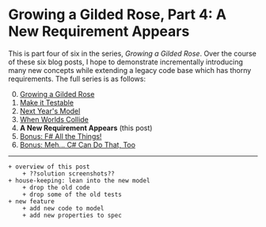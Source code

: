 Growing a Gilded Rose, Part 4: A New Requirement Appears
===

This is part four of six in the series, _Growing a Gilded Rose_. Over the
course of these six blog posts, I hope to demonstrate incrementally
introducing many new concepts while extending a legacy code base which has
thorny requirements. The full series is as follows:

0. [Growing a Gilded Rose][0]
1. [Make it Testable][1]
1. [Next Year's Model][2]
1. [When Worlds Collide][3]
1. **A New Requirement Appears** (this post)
1. [Bonus: F# All the Things!][5]
1. [Bonus: Meh... C# Can Do That, Too][6]

---

```
+ overview of this post
    + ??solution screenshots??
+ house-keeping: lean into the new model
    + drop the old code
    + drop some of the old tests
+ new feature
    + add new code to model
    + add new properties to spec
```


[0]: https://paul.blasuc.ci/posts/grow-a-rose.html
[1]: https://paul.blasuc.ci/posts/rose-1-testable.html
[2]: https://paul.blasuc.ci/posts/rose-2-model-fs.html
[3]: https://paul.blasuc.ci/posts/rose-3-coalesce.html
[4]: https://paul.blasuc.ci/posts/rose-4-extended.html
[5]: https://paul.blasuc.ci/posts/rose-5-fs-alone.html
[6]: https://paul.blasuc.ci/posts/rose-6-model-cs.html
[7]: https://github.com/pblasucci/GrowningGildedRose
